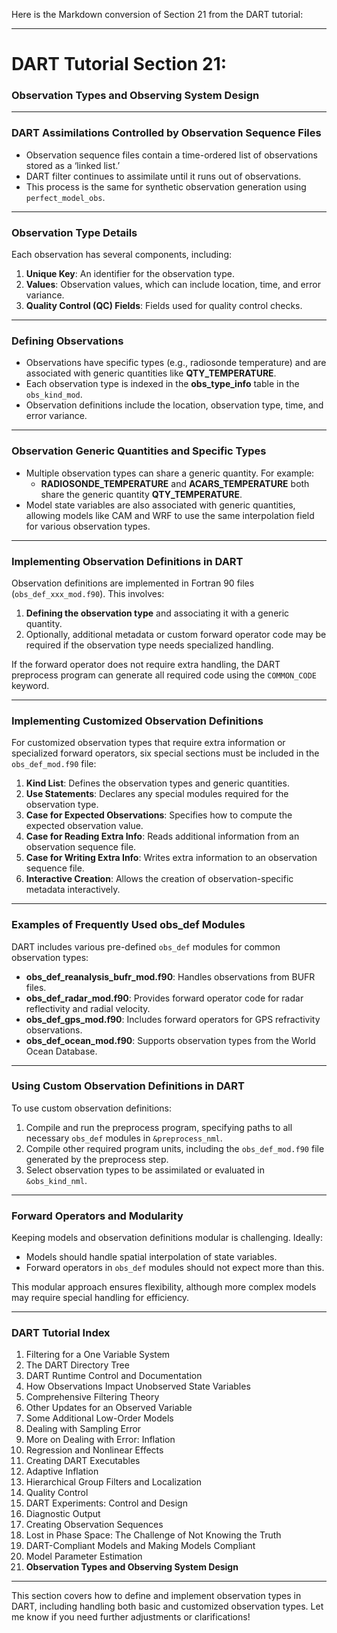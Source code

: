 Here is the Markdown conversion of Section 21 from the DART tutorial:

---

# DART Tutorial Section 21:  
### Observation Types and Observing System Design  

---

### DART Assimilations Controlled by Observation Sequence Files

- Observation sequence files contain a time-ordered list of observations stored as a ‘linked list.’
- DART filter continues to assimilate until it runs out of observations.
- This process is the same for synthetic observation generation using `perfect_model_obs`.

---

### Observation Type Details

Each observation has several components, including:
1. **Unique Key**: An identifier for the observation type.
2. **Values**: Observation values, which can include location, time, and error variance.
3. **Quality Control (QC) Fields**: Fields used for quality control checks.

---

### Defining Observations

- Observations have specific types (e.g., radiosonde temperature) and are associated with generic quantities like **QTY_TEMPERATURE**.
- Each observation type is indexed in the **obs_type_info** table in the `obs_kind_mod`.
- Observation definitions include the location, observation type, time, and error variance.

---

### Observation Generic Quantities and Specific Types

- Multiple observation types can share a generic quantity. For example:
  - **RADIOSONDE_TEMPERATURE** and **ACARS_TEMPERATURE** both share the generic quantity **QTY_TEMPERATURE**.
- Model state variables are also associated with generic quantities, allowing models like CAM and WRF to use the same interpolation field for various observation types.

---

### Implementing Observation Definitions in DART

Observation definitions are implemented in Fortran 90 files (`obs_def_xxx_mod.f90`). This involves:
1. **Defining the observation type** and associating it with a generic quantity.
2. Optionally, additional metadata or custom forward operator code may be required if the observation type needs specialized handling.

If the forward operator does not require extra handling, the DART preprocess program can generate all required code using the `COMMON_CODE` keyword.

---

### Implementing Customized Observation Definitions

For customized observation types that require extra information or specialized forward operators, six special sections must be included in the `obs_def_mod.f90` file:
1. **Kind List**: Defines the observation types and generic quantities.
2. **Use Statements**: Declares any special modules required for the observation type.
3. **Case for Expected Observations**: Specifies how to compute the expected observation value.
4. **Case for Reading Extra Info**: Reads additional information from an observation sequence file.
5. **Case for Writing Extra Info**: Writes extra information to an observation sequence file.
6. **Interactive Creation**: Allows the creation of observation-specific metadata interactively.

---

### Examples of Frequently Used obs_def Modules

DART includes various pre-defined `obs_def` modules for common observation types:
- **obs_def_reanalysis_bufr_mod.f90**: Handles observations from BUFR files.
- **obs_def_radar_mod.f90**: Provides forward operator code for radar reflectivity and radial velocity.
- **obs_def_gps_mod.f90**: Includes forward operators for GPS refractivity observations.
- **obs_def_ocean_mod.f90**: Supports observation types from the World Ocean Database.

---

### Using Custom Observation Definitions in DART

To use custom observation definitions:
1. Compile and run the preprocess program, specifying paths to all necessary `obs_def` modules in `&preprocess_nml`.
2. Compile other required program units, including the `obs_def_mod.f90` file generated by the preprocess step.
3. Select observation types to be assimilated or evaluated in `&obs_kind_nml`.

---

### Forward Operators and Modularity

Keeping models and observation definitions modular is challenging. Ideally:
- Models should handle spatial interpolation of state variables.
- Forward operators in `obs_def` modules should not expect more than this.

This modular approach ensures flexibility, although more complex models may require special handling for efficiency.

---

### DART Tutorial Index

1. Filtering for a One Variable System
2. The DART Directory Tree
3. DART Runtime Control and Documentation
4. How Observations Impact Unobserved State Variables
5. Comprehensive Filtering Theory
6. Other Updates for an Observed Variable
7. Some Additional Low-Order Models
8. Dealing with Sampling Error
9. More on Dealing with Error: Inflation
10. Regression and Nonlinear Effects
11. Creating DART Executables
12. Adaptive Inflation
13. Hierarchical Group Filters and Localization
14. Quality Control
15. DART Experiments: Control and Design
16. Diagnostic Output
17. Creating Observation Sequences
18. Lost in Phase Space: The Challenge of Not Knowing the Truth
19. DART-Compliant Models and Making Models Compliant
20. Model Parameter Estimation
21. **Observation Types and Observing System Design**

---

This section covers how to define and implement observation types in DART, including handling both basic and customized observation types. Let me know if you need further adjustments or clarifications!
